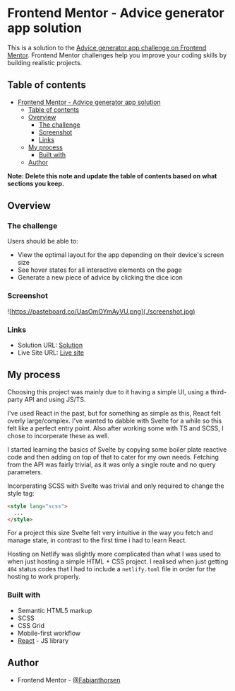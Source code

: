 # Frontend Mentor - Advice generator app solution

This is a solution to the [Advice generator app challenge on Frontend Mentor](https://www.frontendmentor.io/challenges/advice-generator-app-QdUG-13db). Frontend Mentor challenges help you improve your coding skills by building realistic projects.

## Table of contents

- [Frontend Mentor - Advice generator app solution](#frontend-mentor---advice-generator-app-solution)
  - [Table of contents](#table-of-contents)
  - [Overview](#overview)
    - [The challenge](#the-challenge)
    - [Screenshot](#screenshot)
    - [Links](#links)
  - [My process](#my-process)
    - [Built with](#built-with)
  - [Author](#author)

**Note: Delete this note and update the table of contents based on what sections you keep.**

## Overview

### The challenge

Users should be able to:

- View the optimal layout for the app depending on their device's screen size
- See hover states for all interactive elements on the page
- Generate a new piece of advice by clicking the dice icon

### Screenshot

![https://pasteboard.co/UasOmOYmAyVU.png](./screenshot.jpg)

### Links

- Solution URL: [Solution](https://www.frontendmentor.io/solutions/advice-generator-app-aA2UGDtRaI)
- Live Site URL: [Live site](https://melodious-pudding-bec5d6.netlify.app/)

## My process

Choosing this project was mainly due to it having a simple UI, using a third-party API and using JS/TS.

I've used React in the past, but for something as simple as this, React felt overly large/complex. I've wanted to dabble with Svelte for a while so this felt like a perfect entry point. Also after working some with TS and SCSS, I chose to incorperate these as well.

I started learning the basics of Svelte by copying some boiler plate reactive code and then adding on top of that to cater for my own needs. Fetching from the API was fairly trivial, as it was only a single route and no query parameters.

Incorperating SCSS with Svelte was trivial and only required to change the style tag:

```html
<style lang="scss">
  ...
</style>
```

For a project this size Svelte felt very intuitive in the way you fetch and manage state, in contrast to the first time i had to learn React.

Hosting on Netlify was slightly more complicated than what I was used to when just hosting a simple HTML + CSS project. I realised when just getting `404` status codes that I had to include a `netlify.toml` file in order for the hosting to work properly.

### Built with

- Semantic HTML5 markup
- SCSS
- CSS Grid
- Mobile-first workflow
- [React](https://svelte.dev/) - JS library

## Author

- Frontend Mentor - [@Fabianthorsen](https://www.frontendmentor.io/profile/Fabianthorsen)
